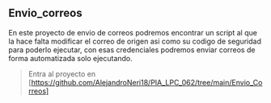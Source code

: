 ## Envio_correos
En este proyecto de envio de correos podremos encontrar un script al que la hace falta modificar el correo de origen asi como su codigo de seguridad para poderlo ejecutar, con esas credenciales podremos enviar correos de forma automatizada solo ejecutando.
>Entra al proyecto en [https://github.com/AlejandroNeri18/PIA_LPC_062/tree/main/Envio_Correos]

